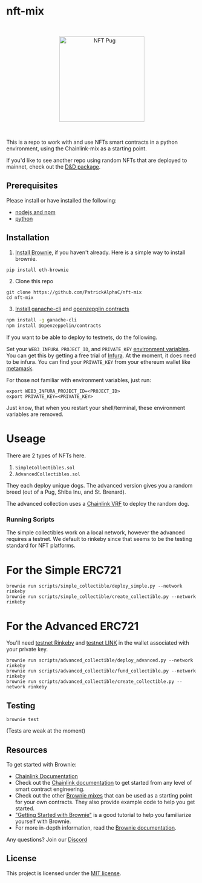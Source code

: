# nft-mix

<br/>
<p align="center">
<a href="https://chain.link" target="_blank">
<img src="https://raw.githubusercontent.com/PatrickAlphaC/nft-mix/main/img/pug.png" width="225" alt="NFT Pug">
</a>
</p>
<br/>

This is a repo to work with and use NFTs smart contracts in a python environment, using the Chainlink-mix as a starting point. 

If you'd like to see another repo using random NFTs that are deployed to mainnet, check out the [D&D package](https://github.com/PatrickAlphaC/dungeons-and-dragons-nft).

## Prerequisites

Please install or have installed the following:

- [nodejs and npm](https://nodejs.org/en/download/)
- [python](https://www.python.org/downloads/)
## Installation

1. [Install Brownie](https://eth-brownie.readthedocs.io/en/stable/install.html), if you haven't already. Here is a simple way to install brownie.

```bash
pip install eth-brownie
```

2. Clone this repo
```
git clone https://github.com/PatrickAlphaC/nft-mix
cd nft-mix
```

3. [Install ganache-cli](https://www.npmjs.com/package/ganache-cli) and [openzepplin contracts](https://github.com/OpenZeppelin/openzeppelin-contracts)

```bash
npm install -g ganache-cli
npm install @openzeppelin/contracts
```


If you want to be able to deploy to testnets, do the following. 

Set your `WEB3_INFURA_PROJECT_ID`, and `PRIVATE_KEY` [environment variables](https://www.twilio.com/blog/2017/01/how-to-set-environment-variables.html). You can get this by getting a free trial of [Infura](https://infura.io/). At the moment, it does need to be infura. You can find your `PRIVATE_KEY` from your ethereum wallet like [metamask](https://metamask.io/). 

For those not familiar with environment variables, just run:
```
export WEB3_INFURA_PROJECT_ID=<PROJECT_ID>
export PRIVATE_KEY=<PRIVATE_KEY>
```
Just know, that when you restart your shell/terminal, these environment variables are removed. 

# Useage

There are 2 types of NFTs here. 
1. `SimpleCollectibles.sol`
2. `AdvancedCollectibles.sol`

They each deploy unique dogs. The advanced version gives you a random breed (out of a Pug, Shiba Inu, and St. Brenard).

The advanced collection uses a [Chainlink VRF](https://docs.chain.link/docs/get-a-random-number) to deploy the random dog. 

### Running Scripts

The simple collectibles work on a local network,  however the advanced requires a testnet. We default to rinkeby since that seems to be the testing standard for NFT platforms.

# For the Simple ERC721
```
brownie run scripts/simple_collectible/deploy_simple.py --network rinkeby
brownie run scripts/simple_collectible/create_collectible.py --network rinkeby
```

# For the Advanced ERC721

You'll need [testnet Rinkeby](https://faucet.rinkeby.io/) and [testnet LINK](https://rinkeby.chain.link/) in the wallet associated with your private key. 

```
brownie run scripts/advanced_collectible/deploy_advanced.py --network rinkeby
brownie run scripts/advanced_collectible/fund_collectible.py --network rinkeby
brownie run scripts/advanced_collectible/create_collectible.py --network rinkeby
```

## Testing

```
brownie test
```
(Tests are weak at the moment)

## Resources

To get started with Brownie:

* [Chainlink Documentation](https://docs.chain.link/docs)
* Check out the [Chainlink documentation](https://docs.chain.link/docs) to get started from any level of smart contract engineering. 
* Check out the other [Brownie mixes](https://github.com/brownie-mix/) that can be used as a starting point for your own contracts. They also provide example code to help you get started.
* ["Getting Started with Brownie"](https://medium.com/@iamdefinitelyahuman/getting-started-with-brownie-part-1-9b2181f4cb99) is a good tutorial to help you familiarize yourself with Brownie.
* For more in-depth information, read the [Brownie documentation](https://eth-brownie.readthedocs.io/en/stable/).


Any questions? Join our [Discord](https://discord.gg/2YHSAey)

## License

This project is licensed under the [MIT license](LICENSE).
